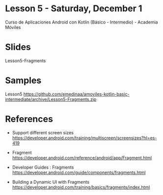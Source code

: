 # Lesson 5 - Saturday, December 1

Curso de Aplicaciones Android con Kotlin (Básico - Intermedio) - Academia Móviles

# Slides

Lesson5-Fragments 

# Samples

Lesson5 https://github.com/emedinaa/amoviles-kotlin-basic-intermediate/archive/Lesson5-Fragments.zip

# References

- Support different screen sizes  https://developer.android.com/training/multiscreen/screensizes?hl=es-419

- Fragment https://developer.android.com/reference/android/app/Fragment.html

- Developer Guides : Fragments https://developer.android.com/guide/components/fragments.html

- Building a Dynamic UI with Fragments https://developer.android.com/training/basics/fragments/index.html


